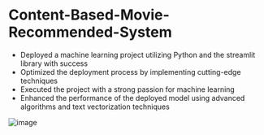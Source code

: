 # Content-Based-Movie-Recommended-System
- Deployed a machine learning project utilizing Python and the streamlit library with success
- Optimized the deployment process by implementing cutting-edge techniques
- Executed the project with a strong passion for machine learning
- Enhanced the performance of the deployed model using advanced algorithms and text vectorization techniques

![image](https://github.com/CodeToMillionsVaishnavi/Content-Based-Movie-Recommended-System/assets/151943307/7acb360a-e21e-4f0c-83f4-225884353e26)

